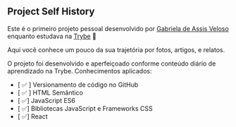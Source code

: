 ## Project Self History

Este é o primeiro projeto pessoal desenvolvido por <a href="https://www.linkedin.com/in/gabriela-veloso-1a936156/" target="_blank">Gabriela de Assis Veloso </a>  enquanto estudava na [Trybe](https://www.betrybe.com/) :rocket:

Aqui você conhece um pouco da sua trajetória por fotos, artigos, e relatos.

O projeto foi desenvolvido e aperfeiçoado conforme conteúdo diário de aprendizado na Trybe. Conhecimentos aplicados:
- [ :white_check_mark: ] Versionamento de código no GitHub
- [ :white_check_mark: ] HTML Semântico
- [  :white_check_mark:] JavaScript ES6
- [  :white_check_mark:] Bibliotecas JavaScript e Frameworks CSS
- [ :white_check_mark:] React
